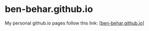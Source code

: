 # ben-behar.github.io
My personal github.io pages
follow this link: [[ben-behar.github.io]](http://ben-behar.github.io/)
